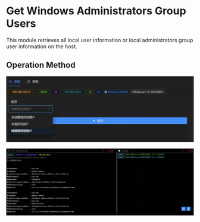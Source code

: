# Get Windows Administrators Group Users


This module retrieves all local user information or local administrators group user information on the host.

## Operation Method
![](img\Discovery_AccountDiscovery_PowerView\1.webp)

![](img\Discovery_AccountDiscovery_PowerView\2.webp)